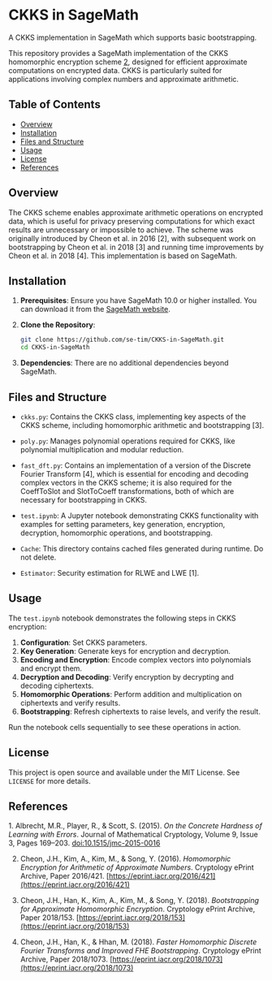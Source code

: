 
# CKKS in SageMath
A CKKS implementation in SageMath which supports basic bootstrapping.

This repository provides a SageMath implementation of the CKKS homomorphic encryption scheme [2](#albrecht2015), designed for efficient approximate computations on encrypted data. CKKS is particularly suited for applications involving complex numbers and approximate arithmetic.

## Table of Contents
- [Overview](#overview)
- [Installation](#installation)
- [Files and Structure](#files-and-structure)
- [Usage](#usage)
- [License](#license)
- [References](#references)

## Overview

The CKKS scheme enables approximate arithmetic operations on encrypted data, which is useful for privacy preserving computations for which exact results are unnecessary or impossible to achieve. The scheme was originally introduced by Cheon et al. in 2016 [2], with subsequent work on bootstrapping by Cheon et al. in 2018 [3] and running time improvements by Cheon et al. in 2018 [4]. This implementation is based on SageMath.

## Installation

1. **Prerequisites**: Ensure you have SageMath 10.0 or higher installed. You can download it from the [SageMath website](https://www.sagemath.org/download.html).
   
2. **Clone the Repository**:
   ```bash
   git clone https://github.com/se-tim/CKKS-in-SageMath.git
   cd CKKS-in-SageMath
   ```

3. **Dependencies**: There are no additional dependencies beyond SageMath.

## Files and Structure

- `ckks.py`: Contains the CKKS class, implementing key aspects of the CKKS scheme, including homomorphic arithmetic and bootstrapping [3].
  
- `poly.py`: Manages polynomial operations required for CKKS, like polynomial multiplication and modular reduction.

- `fast_dft.py`: Contains an implementation of a version of the Discrete Fourier Transform [4], which is essential for encoding and decoding complex vectors in the CKKS scheme; it is also required for the CoeffToSlot and SlotToCoeff transformations, both of which are necessary for bootstrapping in CKKS.

- `test.ipynb`: A Jupyter notebook demonstrating CKKS functionality with examples for setting parameters, key generation, encryption, decryption, homomorphic operations, and bootstrapping.

- `Cache`: This directory contains cached files generated during runtime. Do not delete.

- `Estimator`: Security estimation for RLWE and LWE [1].

## Usage

The `test.ipynb` notebook demonstrates the following steps in CKKS encryption:

1. **Configuration**: Set CKKS parameters.
2. **Key Generation**: Generate keys for encryption and decryption.
3. **Encoding and Encryption**: Encode complex vectors into polynomials and encrypt them.
4. **Decryption and Decoding**: Verify encryption by decrypting and decoding ciphertexts.
5. **Homomorphic Operations**: Perform addition and multiplication on ciphertexts and verify results.
6. **Bootstrapping**: Refresh ciphertexts to raise levels, and verify the result.

Run the notebook cells sequentially to see these operations in action.

## License

This project is open source and available under the MIT License. See `LICENSE` for more details.

## References

1.<a name="albrecht2015"></a> Albrecht, M.R., Player, R., & Scott, S. (2015). *On the Concrete Hardness of Learning with Errors*. Journal of Mathematical Cryptology, Volume 9, Issue 3, Pages 169–203. [doi:10.1515/jmc-2015-0016](https://doi.org/10.1515/jmc-2015-0016)

2. Cheon, J.H., Kim, A., Kim, M., & Song, Y. (2016). *Homomorphic Encryption for Arithmetic of Approximate Numbers*. Cryptology ePrint Archive, Paper 2016/421. [https://eprint.iacr.org/2016/421](https://eprint.iacr.org/2016/421)

3. Cheon, J.H., Han, K., Kim, A., Kim, M., & Song, Y. (2018). *Bootstrapping for Approximate Homomorphic Encryption*. Cryptology ePrint Archive, Paper 2018/153. [https://eprint.iacr.org/2018/153](https://eprint.iacr.org/2018/153)

4. Cheon, J.H., Han, K., & Hhan, M. (2018). *Faster Homomorphic Discrete Fourier Transforms and Improved FHE Bootstrapping*. Cryptology ePrint Archive, Paper 2018/1073. [https://eprint.iacr.org/2018/1073](https://eprint.iacr.org/2018/1073)
